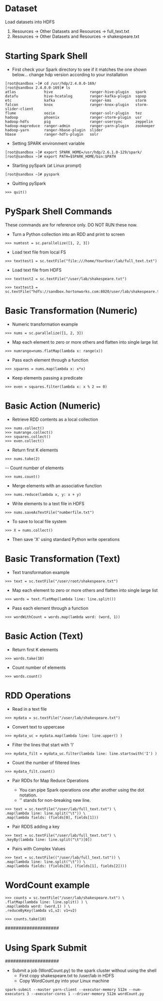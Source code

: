 # Dataset
Load datasets into HDFS
1. Resources -> Other Datasets and Resources -> full_text.txt
2. Resources -> Other Datasets and Resources -> shakespeare.txt

# Starting Spark Shell
- First check your Spark directory to see if it matches the one shown below... change hdp version according to your installation
```shell
[root@sandbox ~]# cd /usr/hdp/2.4.0.0-169/
[root@sandbox 2.4.0.0-169]# ls
atlas             hive                 ranger-hive-plugin   spark
datafu            hive-hcatalog        ranger-kafka-plugin  sqoop
etc               kafka                ranger-kms           storm
falcon            knox                 ranger-knox-plugin   storm-slider-client
flume             oozie                ranger-solr-plugin   tez
hadoop            phoenix              ranger-storm-plugin  usr
hadoop-hdfs       pig                  ranger-usersync      zeppelin
hadoop-mapreduce  ranger-admin         ranger-yarn-plugin   zookeeper
hadoop-yarn       ranger-hbase-plugin  slider
hbase             ranger-hdfs-plugin   solr
```
- Setting SPARK environment variable 
```shell
[root@sandbox ~]# export SPARK_HOME=/usr/hdp/2.6.1.0-129/spark/
[root@sandbox ~]# export PATH=$SPARK_HOME/bin:$PATH
```

- Starting pySpark (at Linux prompt)
```shell
[root@sandbox ~]# pyspark
```
- Quitting pySpark
```shell
>>> quit()
```
# PySpark Shell Commands
These commands are for reference only. DO NOT RUN these now.
- Turn a Python collection into an RDD and print to screen
```shell
>>> numtest = sc.parallelize([1, 2, 3])
```
- Load text file from local FS
```shell
>>> texttest1 = sc.textFile("file:///home/YourUser/lab/full_text.txt")
```
- Load text file from HDFS
```shell
>>> texttest2 = sc.textFile("/user/lab/shakespeare.txt")
```
```shell
>>> texttest3 = sc.textFile("hdfs://sandbox.hortonworks.com:8020/user/lab/shakespeare.txt")
```
# Basic Transformation (Numeric)

- Numeric transformation example
```shell
>>> nums = sc.parallelize([1, 2, 3])
```
- Map each element to zero or more others and flatten into single large list
```shell
>>> numrange=nums.flatMap(lambda x: range(x))
```
- Pass each element through a function
```shell
>>> squares = nums.map(lambda x: x*x)
```
- Keep elements passing a predicate
```shell
>>> even = squares.filter(lambda x: x % 2 == 0)
```
# Basic Action (Numeric)

- Retrieve RDD contents as a local collection
```shell
>>> nums.collect()
>>> numrange.collect()
>>> squares.collect()
>>> even.collect()
```
- Return first K elements
```shell
>>> nums.take(2) 
```
-- Count number of elements
```shell
>>> nums.count()
```
- Merge elements with an associative function
```shell
>>> nums.reduce(lambda x, y: x + y)
```
- Write elements to a text file in HDFS
```shell
>>> nums.saveAsTextFile("numberfile.txt")
```
- To save to local file system
```shell
>>> X = nums.collect()
```
- Then save 'X' using standard Python write operations

# Basic Transformation (Text)

- Text transformation example
```shell
>>> text = sc.textFile("/user/root/shakespeare.txt")
```
- Map each element to zero or more others and flatten into single large list
```shell
>>> words = text.flatMap(lambda line: line.split())
```
- Pass each element through a function
```shell
>>> wordWithCount = words.map(lambda word: (word, 1))
```

# Basic Action (Text)

- Return first K elements
```shell
>>> words.take(10)
```
- Count number of elements
```shell
>>> words.count()
```

# RDD Operations
- Read in a text file
```shell
>>> mydata = sc.textFile("/user/lab/shakespeare.txt")
```
- Convert text to uppercase
```shell
>>> mydata_uc = mydata.map(lambda line: line.upper() )
```
- Filter the lines that start with 'I'
```shell
>>> mydata_filt = mydata_uc.filter(lambda line: line.startswith('I') )
```
- Count the number of filtered lines
```shell
>>> mydata_filt.count()
```

- Pair RDDs for Map Reduce Operations

  - You can pipe Spark operations one after another using the dot notation. 
  - '\' stands for non-breaking new line.
```shell
>>> text = sc.textFile("/user/lab/full_text.txt") \
.map(lambda line: line.split("\t")) \
.map(lambda fields: (fields[0], fields[1]))
```
- Pair RDDS adding a key
```shell
>>> text = sc.textFile("/user/lab/full_text.txt") \
.keyBy(lambda line: line.split("\t")[0])
```
- Pairs with Complex Values
```shell
>>> text = sc.textFile(("/user/lab/full_text.txt")) \
.map(lambda line: line.split("\t")) \
.map(lambda fields: (fields[0], (fields[1], fields[2])))
```

# WordCount example

```shell
>>> counts = sc.textFile("/user/lab/shakespeare.txt") \
.flatMap(lambda line: line.split() ) \
.map(lambda word: (word,1) ) \
.reduceByKey(lambda v1,v2: v1+v2)

>>> counts.take(10)
```
####################
# Using Spark Submit
####################
- Submit a job (WordCount.py)  to the spark cluster without using the shell
  - First copy shakespeare.txt to /user/lab in HDFS
  - Copy WordCount.py into your Linux machine
```shell
spark-submit --master yarn-client --executor-memory 512m --num-executors 3 --executor-cores 1 --driver-memory 512m wordCount.py
```



